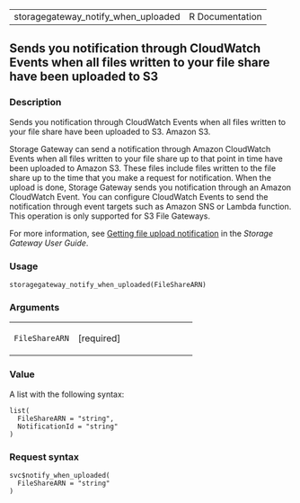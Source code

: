 <table style="width: 100%;">
<tbody>
<tr class="odd">
<td>storagegateway_notify_when_uploaded</td>
<td style="text-align: right;">R Documentation</td>
</tr>
</tbody>
</table>

## Sends you notification through CloudWatch Events when all files written to your file share have been uploaded to S3

### Description

Sends you notification through CloudWatch Events when all files written
to your file share have been uploaded to S3. Amazon S3.

Storage Gateway can send a notification through Amazon CloudWatch Events
when all files written to your file share up to that point in time have
been uploaded to Amazon S3. These files include files written to the
file share up to the time that you make a request for notification. When
the upload is done, Storage Gateway sends you notification through an
Amazon CloudWatch Event. You can configure CloudWatch Events to send the
notification through event targets such as Amazon SNS or Lambda
function. This operation is only supported for S3 File Gateways.

For more information, see [Getting file upload
notification](https://docs.aws.amazon.com/storagegateway/index.html#get-upload-notification)
in the *Storage Gateway User Guide*.

### Usage

    storagegateway_notify_when_uploaded(FileShareARN)

### Arguments

<table>
<colgroup>
<col style="width: 35%" />
<col style="width: 65%" />
</colgroup>
<tbody>
<tr class="odd">
<td><code
id="storagegateway_notify_when_uploaded_:_FileShareARN">FileShareARN</code></td>
<td><p>[required]</p></td>
</tr>
</tbody>
</table>

### Value

A list with the following syntax:

    list(
      FileShareARN = "string",
      NotificationId = "string"
    )

### Request syntax

    svc$notify_when_uploaded(
      FileShareARN = "string"
    )
